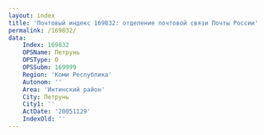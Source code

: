 ```yaml
---
layout: index
title: 'Почтовый индекс 169832: отделение почтовой связи Почты России'
permalink: /169832/
data:
    Index: 169832
    OPSName: Петрунь
    OPSType: О
    OPSSubm: 169999
    Region: 'Коми Республика'
    Autonom: ''
    Area: 'Интинский район'
    City: Петрунь
    City1: ''
    ActDate: '20051129'
    IndexOld: ''
---
```

